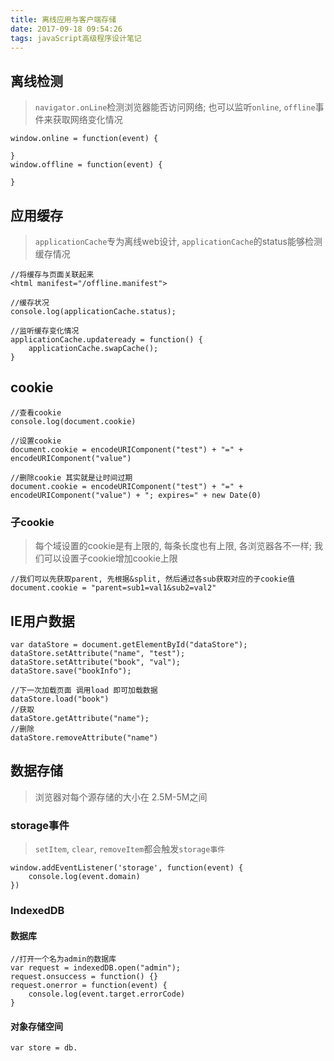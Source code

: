 ```yaml
---
title: 离线应用与客户端存储
date: 2017-09-18 09:54:26
tags: javaScript高级程序设计笔记
---
```

## 离线检测
> `navigator.onLine`检测浏览器能否访问网络; 也可以监听`online`, `offline`事件来获取网络变化情况

```
window.online = function(event) {

}
window.offline = function(event) {

}
```

## 应用缓存
> `applicationCache`专为离线web设计, `applicationCache`的status能够检测缓存情况

```
//将缓存与页面关联起来
<html manifest="/offline.manifest">

//缓存状况
console.log(applicationCache.status);

//监听缓存变化情况
applicationCache.updateready = function() {
	applicationCache.swapCache();
}
```

## cookie
```
//查看cookie
console.log(document.cookie)

//设置cookie
document.cookie = encodeURIComponent("test") + "=" + encodeURIComponent("value")

//删除cookie 其实就是让时间过期
document.cookie = encodeURIComponent("test") + "=" + encodeURIComponent("value") + "; expires=" + new Date(0)
```
### 子cookie
> 每个域设置的cookie是有上限的, 每条长度也有上限, 各浏览器各不一样; 我们可以设置子cookie增加cookie上限

```
//我们可以先获取parent, 先根据&split, 然后通过各sub获取对应的子cookie值
document.cookie = "parent=sub1=val1&sub2=val2"
```

## IE用户数据
```
var dataStore = document.getElementById("dataStore");
dataStore.setAttribute("name", "test");
dataStore.setAttribute("book", "val");
dataStore.save("bookInfo");

//下一次加载页面 调用load 即可加载数据
dataStore.load("book")
//获取
dataStore.getAttribute("name");
//删除
dataStore.removeAttribute("name")
```

## 数据存储
> 浏览器对每个源存储的大小在 2.5M-5M之间

### storage事件
> `setItem`, `clear`, `removeItem`都会触发`storage事件`

```
window.addEventListener('storage', function(event) {
	console.log(event.domain)
})
```

### IndexedDB
#### 数据库
```
//打开一个名为admin的数据库
var request = indexedDB.open("admin");
request.onsuccess = function() {}
request.onerror = function(event) {
	console.log(event.target.errorCode)
}
```

#### 对象存储空间

```
var store = db.
```